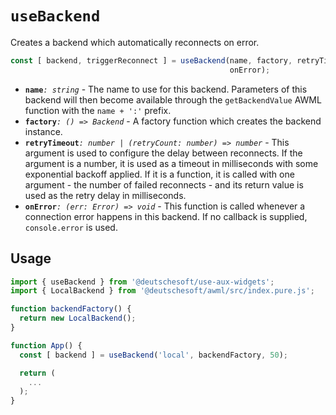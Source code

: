 # `useBackend`

Creates a backend which automatically reconnects on error.

```ts
const [ backend, triggerReconnect ] = useBackend(name, factory, retryTimeout,
                                                 onError);
```

- **`name`**_`: string`_ - The name to use for this backend. Parameters of
  this backend will then become available through the `getBackendValue` AWML
  function with the `name + ':'` prefix.
- **`factory`**_`: () => Backend`_ - A factory function which creates the
  backend instance.
- **`retryTimeout`**_`: number | (retryCount: number) => number`_ - This
  argument is used to configure the delay between reconnects. If
  the argument is a number, it is used as a timeout in milliseconds with
  some exponential backoff applied. If it is a function, it is called with
  one argument - the number of failed reconnects - and its return value is
  used as the retry delay in milliseconds.
- **`onError`**_`: (err: Error) => void`_ - This function is called
  whenever a connection error happens in this backend. If no callback is
  supplied, `console.error` is used.

## Usage

```jsx
import { useBackend } from '@deutschesoft/use-aux-widgets';
import { LocalBackend } from '@deutschesoft/awml/src/index.pure.js';

function backendFactory() {
  return new LocalBackend();
}

function App() {
  const [ backend ] = useBackend('local', backendFactory, 50);

  return (
    ...
  );
}
```
